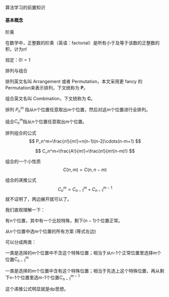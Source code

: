 算法学习的前置知识

#### 基本概念



阶乘

在数学中，正整数的阶乘（英语：factorial）是所有小于及等于该数的正整数的积，计为$n!$

规定：$0!=1$



排列与组合

排列英文名叫 Arrangement 或者 Permutation，本文采用更 fancy 的 Permutation来表示排列，下文统称为 **P**。

组合英文名叫 Combination，下文统称为 **C**。

排列 $P_n^m$ 指从$n$个位置任意取出$m$个位置，然后对这$m$个位置进行全排列。

组合$C_n^m$指从n个位置任意取出$m$个位置。

排列组合的公式
$$
P_n^m=\frac{n!}{m!}=n(n-1)(n-2)\cdots(n-m+1)
$$

$$
C_n^m=\frac{A!}{m!}=\frac{n!}{m!(n-m)!}
$$

组合的一个小性质
$$
C(n,m)=C(n,n-m)
$$

组合的递推公式
$$
C_n^m=C_{n-1}^m+C_{n-1}^{m-1}
$$
就不证明了，两边展开就可以了。

我们直观理解一下：

有n个位置，其中有一个比较特殊，剩下$(n-1)$个位置正常。

从n个位置中选m个位置的所有方案   (等式左边)

可以分成两类：

一类是选择的m个位置中不含这个特殊位置；相当于从n-1个正常位置里选择m个位置$C_{n-1}^m$

一类是选择的m个位置中含有这个特殊位置；相当于先选上这个特殊位置，再从剩下n-1个位置里选m-1个位置$C_{n-1}^{m-1}$

这个递推公式明显就是dp思想。




















